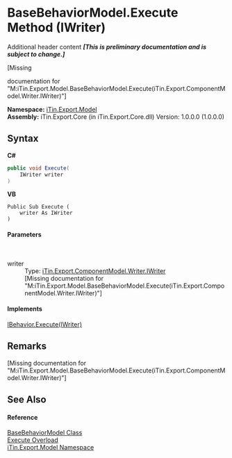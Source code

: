 # BaseBehaviorModel.Execute Method (IWriter)
Additional header content _**\[This is preliminary documentation and is subject to change.\]**_

\[Missing <summary> documentation for "M:iTin.Export.Model.BaseBehaviorModel.Execute(iTin.Export.ComponentModel.Writer.IWriter)"\]

**Namespace:**&nbsp;<a href="ef57ffcc-e95e-b212-5a46-9aa6f5a3511f">iTin.Export.Model</a><br />**Assembly:**&nbsp;iTin.Export.Core (in iTin.Export.Core.dll) Version: 1.0.0.0 (1.0.0.0)

## Syntax

**C#**<br />
``` C#
public void Execute(
	IWriter writer
)
```

**VB**<br />
``` VB
Public Sub Execute ( 
	writer As IWriter
)
```


#### Parameters
&nbsp;<dl><dt>writer</dt><dd>Type: <a href="4a4ec51e-0091-39cb-54a3-b986f5b6ed9a">iTin.Export.ComponentModel.Writer.IWriter</a><br />\[Missing <param name="writer"/> documentation for "M:iTin.Export.Model.BaseBehaviorModel.Execute(iTin.Export.ComponentModel.Writer.IWriter)"\]</dd></dl>

#### Implements
<a href="f75d2f9a-69ed-3880-819b-e47caf1962c3">IBehavior.Execute(IWriter)</a><br />

## Remarks
\[Missing <remarks> documentation for "M:iTin.Export.Model.BaseBehaviorModel.Execute(iTin.Export.ComponentModel.Writer.IWriter)"\]

## See Also


#### Reference
<a href="f9334797-bdc1-1e81-7c19-cea545d52cb6">BaseBehaviorModel Class</a><br /><a href="c662399c-ea00-1359-17e4-fd95c9de3992">Execute Overload</a><br /><a href="ef57ffcc-e95e-b212-5a46-9aa6f5a3511f">iTin.Export.Model Namespace</a><br />